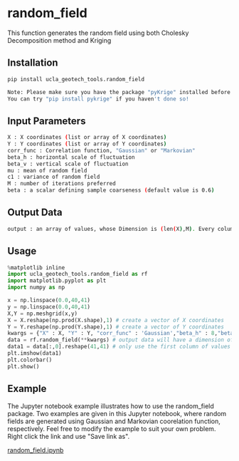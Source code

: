# random_field

This function generates the random field using both Cholesky Decomposition method and Kriging

## Installation
```bash
pip install ucla_geotech_tools.random_field
```

```bash
Note: Please make sure you have the package "pyKrige" installed before installing this package.
You can try "pip install pykrige" if you haven't done so!
```

## Input Parameters
```bash
X : X coordinates (list or array of X coordinates)
Y : Y coordinates (list or array of Y coordinates)
corr_func : Correlation function, "Gaussian" or "Markovian"
beta_h : horizontal scale of fluctuation
beta_v : vertical scale of fluctuation
mu : mean of random field
c1 : variance of random field
M : number of iterations preferred
beta : a scalar defining sample coarseness (default value is 0.6)
```

## Output Data
```bash
output : an array of values, whose Dimension is (len(X),M). Every column is one realization.
```

## Usage
```python
%matplotlib inline
import ucla_geotech_tools.random_field as rf
import matplotlib.pyplot as plt
import numpy as np

x = np.linspace(0.0,40,41)
y = np.linspace(0.0,40,41)
X,Y = np.meshgrid(x,y)
X = X.reshape(np.prod(X.shape),1) # create a vector of X coordinates
Y = Y.reshape(np.prod(Y.shape),1) # create a vector of Y coordinates
kwargs = {"X" : X, "Y" : Y, "corr_func" : 'Gaussian',"beta_h" : 8,"beta_v" : 8,"mu" : 40,"c1" : 100,"M" : 2,"beta":0.6} 
data = rf.random_field(**kwargs) # output data will have a dimension of (len(X),M)
data1 = data[:,0].reshape(41,41) # only use the first column of values to plot the random field
plt.imshow(data1)
plt.colorbar()
plt.show()
```

## Example
The Jupyter notebook example illustrates how to use the random_field package. Two examples are given in this Jupyter notebook, where random fields are generated using Gaussian and Markovian coorelation function, respectively. Feel free to modify the example to suit your own problem. Right click the link and use "Save link as".

[random_field.ipynb](https://github.com/sjbrandenberg/ucla_geotech_tools/raw/master/random_field/random_field.ipynb)
